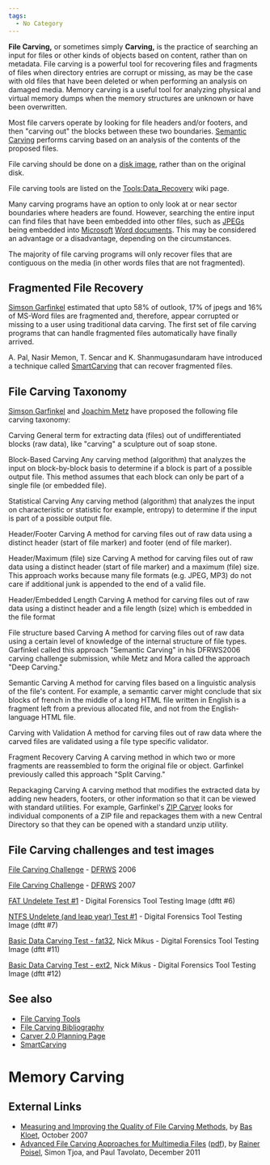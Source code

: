 ```yaml
---
tags:
  - No Category
---
```

**File Carving,** or sometimes simply **Carving,** is the practice of
searching an input for files or other kinds of objects based on content,
rather than on metadata. File carving is a powerful tool for recovering
files and fragments of files when directory entries are corrupt or
missing, as may be the case with old files that have been deleted or
when performing an analysis on damaged media. Memory carving is a useful
tool for analyzing physical and virtual memory dumps when the memory
structures are unknown or have been overwritten.

Most file carvers operate by looking for file headers and/or footers,
and then "carving out" the blocks between these two boundaries.
[Semantic Carving](semantic_carving.md) performs carving based
on an analysis of the contents of the proposed files.

File carving should be done on a [disk image](disk_image.md),
rather than on the original disk.

File carving tools are listed on the
[Tools:Data_Recovery](tools:data_recovery.md) wiki page.

Many carving programs have an option to only look at or near sector
boundaries where headers are found. However, searching the entire input
can find files that have been embedded into other files, such as
[JPEGs](jpeg.md) being embedded into
[Microsoft](microsoft.md) [Word documents](ole_compound_file.md). This
may be considered an advantage or a disadvantage, depending on the
circumstances.

The majority of file carving programs will only recover files that are
contiguous on the media (in other words files that are not fragmented).

## Fragmented File Recovery

[Simson Garfinkel](simson_garfinkel.md) estimated that upto 58%
of outlook, 17% of jpegs and 16% of MS-Word files are fragmented and,
therefore, appear corrupted or missing to a user using traditional data
carving. The first set of file carving programs that can handle
fragmented files automatically have finally arrived.

A. Pal, Nasir Memon, T. Sencar and K. Shanmugasundaram have introduced
a technique called [SmartCarving](file_carving:smartcarving.md) that can
recover fragmented files.

## File Carving Taxonomy

[Simson Garfinkel](simson_garfinkel.md) and [Joachim
Metz](joachim_metz.md) have proposed the following file carving
taxonomy:

Carving
General term for extracting data (files) out of undifferentiated blocks
(raw data), like "carving" a sculpture out of soap stone.

<!-- -->

Block-Based Carving
Any carving method (algorithm) that analyzes the input on block-by-block
basis to determine if a block is part of a possible output file. This
method assumes that each block can only be part of a single file (or
embedded file).

<!-- -->

Statistical Carving
Any carving method (algorithm) that analyzes the input on characteristic
or statistic for example, entropy) to determine if the input is part of
a possible output file.

<!-- -->

Header/Footer Carving
A method for carving files out of raw data using a distinct header
(start of file marker) and footer (end of file marker).

<!-- -->

Header/Maximum (file) size Carving
A method for carving files out of raw data using a distinct header
(start of file marker) and a maximum (file) size. This approach works
because many file formats (e.g. JPEG, MP3) do not care if additional
junk is appended to the end of a valid file.

<!-- -->

Header/Embedded Length Carving
A method for carving files out of raw data using a distinct header and a
file length (size) which is embedded in the file format

<!-- -->

File structure based Carving
A method for carving files out of raw data using a certain level of
knowledge of the internal structure of file types. Garfinkel called this
approach "Semantic Carving" in his DFRWS2006 carving challenge
submission, while Metz and Mora called the approach "Deep Carving."

<!-- -->

Semantic Carving
A method for carving files based on a linguistic analysis of the file's
content. For example, a semantic carver might conclude that six blocks
of french in the middle of a long HTML file written in English is a
fragment left from a previous allocated file, and not from the
English-language HTML file.

<!-- -->

Carving with Validation
A method for carving files out of raw data where the carved files are
validated using a file type specific validator.

<!-- -->

Fragment Recovery Carving
A carving method in which two or more fragments are reassembled to form
the original file or object. Garfinkel previously called this approach
"Split Carving."

<!-- -->

Repackaging Carving
A carving method that modifies the extracted data by adding new headers,
footers, or other information so that it can be viewed with standard
utilities. For example, Garfinkel's [ZIP Carver](zip_carver.md)
looks for individual components of a ZIP file and repackages them with a
new Central Directory so that they can be opened with a standard unzip
utility.

## File Carving challenges and test images

[File Carving Challenge](http://www.dfrws.org/2006/challenge/) -
[DFRWS](digital_forensic_research_workshop.md) 2006

[File Carving Challenge](http://www.dfrws.org/2007/challenge/) -
[DFRWS](digital_forensic_research_workshop.md) 2007

[FAT Undelete Test \#1](http://dftt.sourceforge.net/test6/index.html) -
Digital Forensics Tool Testing Image (dftt \#6)

[NTFS Undelete (and leap year) Test
\#1](http://dftt.sourceforge.net/test7/index.html) - Digital Forensics
Tool Testing Image (dftt \#7)

[Basic Data Carving Test -
fat32](http://dftt.sourceforge.net/test11/index.html), Nick Mikus -
Digital Forensics Tool Testing Image (dftt \#11)

[Basic Data Carving Test -
ext2](http://dftt.sourceforge.net/test12/index.html), Nick Mikus -
Digital Forensics Tool Testing Image (dftt \#12)

## See also

- [File Carving Tools](tools:data_recovery.md#carving)
- [File Carving Bibliography](file_carving_bibliography.md)
- [Carver 2.0 Planning Page](carver_2.0_planning_page.md)
- [SmartCarving](file_carving:smartcarving.md)

# Memory Carving

## External Links

- [Measuring and Improving the Quality of File Carving
  Methods](http://sourceforge.net/projects/revit/files/Documentation/Master%20Thesis%20-%20Advanced%20File%20Carving/),
  by [Bas Kloet](bas_kloet.md), October 2007
- [Advanced File Carving Approaches for Multimedia
  Files](http://isyou.info/jowua/abstracts/jowua-v2n4-3.htm)
  ([pdf](http://isyou.info/jowua/papers/jowua-v2n4-3.pdf)), by [Rainer
  Poisel](mailto:rainer.poisel@gmail.com), Simon Tjoa, and Paul
  Tavolato, December 2011
